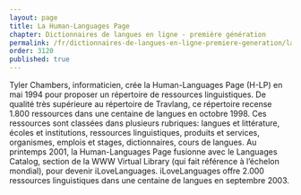 ```yaml
---
layout: page
title: La Human-Languages Page
chapter: Dictionnaires de langues en ligne - première génération
permalink: /fr/dictionnaires-de-langues-en-ligne-premiere-generation/la-human-languages-page/
order: 3120
published: true
---
```

<p>Tyler Chambers, informaticien, crée la Human-Languages Page (H-LP) en mai 1994 pour proposer un répertoire de ressources linguistiques. De qualité très supérieure au répertoire de Travlang, ce répertoire recense 1.800 ressources dans une centaine de langues en octobre 1998. Ces ressources sont classées dans plusieurs rubriques: langues et littérature, écoles et institutions, ressources linguistiques, produits et services, organismes, emplois et stages, dictionnaires, cours de langues. Au printemps 2001, la Human-Languages Page fusionne avec le Languages Catalog, section de la WWW Virtual Library (qui fait référence à l’échelon mondial), pour devenir iLoveLanguages. iLoveLanguages offre 2.000 ressources linguistiques dans une centaine de langues en septembre 2003.</p>